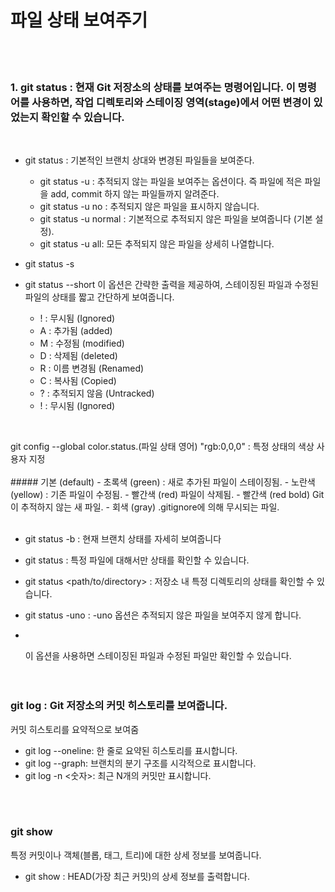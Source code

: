 # 파일 상태 보여주기
<br>
<br>

### 1. git status : 현재 Git 저장소의 상태를 보여주는 명령어입니다. 이 명령어를 사용하면, 작업 디렉토리와 스테이징 영역(stage)에서 어떤 변경이 있었는지 확인할 수 있습니다. 
<br>

- git status :             기본적인 브랜치 상대와 변경된 파일들을 보여준다.
  - git status -u :        추적되지 않는 파일을 보여주는 옵션이다. 즉 파일에 적은 파일을 add, commit 하지 않는 파일들까지 알려준다.
  - git status -u no :     추적되지 않은 파일을 표시하지 않습니다.
  - git status -u normal : 기본적으로 추적되지 않은 파일을 보여줍니다 (기본 설정).
  - git status -u all: 모든 추적되지 않은 파일을 상세히 나열합니다.
- git status -s
- git status --short
  이 옵션은 간략한 출력을 제공하여, 스테이징된 파일과 수정된 파일의 상태를 짧고 간단하게 보여줍니다.
  <br>
   
  - !	: 무시됨        (Ignored)
  - A : 추가됨        (added)
  - M : 수정됨        (modified)
  - D : 삭제됨        (deleted)
  - R	: 이름 변경됨    (Renamed)
  - C	: 복사됨         (Copied)
  - ?	: 추적되지 않음  (Untracked)
  - !	: 무시됨         (Ignored)
 <br>
 
  git config --global color.status.(파일 상태 영어) "rgb:0,0,0" : 특정 상태의 색상 사용자 지정  
    <br>
    ##### 기본 (default)
    - 초록색 (green)	:   새로 추가된 파일이 스테이징됨.
    - 노란색 (yellow) :  기존 파일이 수정됨.
    - 빨간색 (red)	      파일이 삭제됨.
    - 빨간색 (red bold)	Git이 추적하지 않는 새 파일.
    - 회색 (gray)	     .gitignore에 의해 무시되는 파일.
 <br>
 <br>

- git status -b : 현재 브랜치 상태를 자세히 보여줍니다
- git status <file> : 특정 파일에 대해서만 상태를 확인할 수 있습니다.
- git status <path/to/directory> : 저장소 내 특정 디렉토리의 상태를 확인할 수 있습니다.
- git status -uno : -uno 옵션은 추적되지 않은 파일을 보여주지 않게 합니다.
- <br>

  이 옵션을 사용하면 스테이징된 파일과 수정된 파일만 확인할 수 있습니다.
  <br>
  <br>
  <br>

### git log : Git 저장소의 커밋 히스토리를 보여줍니다.
커밋 히스토리를 요약적으로 보여줌
- git log --oneline: 한 줄로 요약된 히스토리를 표시합니다.
- git log --graph: 브랜치의 분기 구조를 시각적으로 표시합니다.
- git log -n <숫자>: 최근 N개의 커밋만 표시합니다.
<br>
<br>

### git show 
특정 커밋이나 객체(블롭, 태그, 트리)에 대한 상세 정보를 보여줍니다.
- git show : HEAD(가장 최근 커밋)의 상세 정보를 출력합니다.






    
